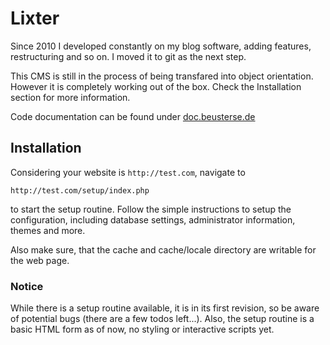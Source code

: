 # Lixter

Since 2010 I developed constantly on my blog software, adding
features, restructuring and so on. I moved it to git as the next
step.

This CMS is still in the process of being transfared into object orientation. However it is completely working out of the box. Check the Installation section for more information.

Code documentation can be found under [doc.beusterse.de](http://doc.beusterse.de)

## Installation

Considering your website is `http://test.com`, navigate to
```
http://test.com/setup/index.php
```
to start the setup routine. Follow the simple instructions to setup the configuration, including database settings, administrator information, themes and more.

Also make sure, that the cache and cache/locale directory are writable for the web page.

### Notice
While there is a setup routine available, it is in its first revision, so be aware of potential bugs (there are a few todos left...). Also, the setup routine is a basic HTML form as of now, no styling or interactive scripts yet.

